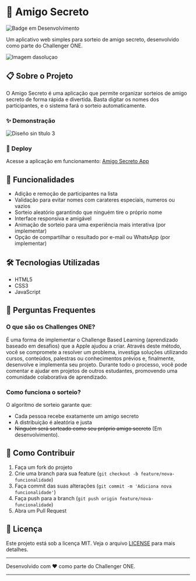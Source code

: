 
# 🎁 Amigo Secreto
![Badge em Desenvolvimento](http://img.shields.io/static/v1?label=STATUS&message=VERSÃO:%201.O&color=GREEN&style=for-the-badge)

Um aplicativo web simples para sorteio de amigo secreto, desenvolvido como parte do Challenger ONE.

![Imagem dasoluçao](https://drive.google.com/uc?id=1b62LFtOuwkhhERnHYfDri-GUiFuOtATk)

## 📋 Sobre o Projeto

O Amigo Secreto é uma aplicação que permite organizar sorteios de amigo secreto de forma rápida e divertida. Basta digitar os nomes dos participantes, e o sistema fará o sorteio automaticamente.

### ✨ Demonstração

![Diseño sin título 3](https://github.com/user-attachments/assets/842fc838-4db1-4387-a61b-1a1ebe27797f)


### 🔗 Deploy

Acesse a aplicação em funcionamento: [Amigo Secreto App](https://amigosecreto-blush.vercel.app)

## 🚀 Funcionalidades

- Adição e remoção de participantes na lista
- Validação para evitar nomes com carateres especiais, numeros ou vazios
- Sorteio aleatório garantindo que ninguém tire o próprio nome
- Interface responsiva e amigável
- Animação de sorteio para uma experiência mais interativa (por implementar)
- Opção de compartilhar o resultado por e-mail ou WhatsApp (por implementar)

## 🛠️ Tecnologias Utilizadas

- HTML5
- CSS3
- JavaScript

## 🤔 Perguntas Frequentes

### O que são os Challenges ONE?

É uma forma de implementar o Challenge Based Learning (aprendizado baseado em desafios) que a Apple ajudou a criar. Através deste método, você se compromete a resolver um problema, investiga soluções utilizando cursos, conteúdos, palestras ou conhecimentos prévios e, finalmente, desenvolve e implementa seu projeto. Durante todo o processo, você pode comentar e ajudar em projetos de outros estudantes, promovendo uma comunidade colaborativa de aprendizado.

### Como funciona o sorteio?

O algoritmo de sorteio garante que:
- Cada pessoa recebe exatamente um amigo secreto
- A distribuição é aleatória e justa
- <s>Ninguém será sorteado como seu próprio amigo secreto</s> (Em desenvolvimento).

## 👥 Como Contribuir

1. Faça um fork do projeto
2. Crie uma branch para sua feature (`git checkout -b feature/nova-funcionalidade`)
3. Faça commit das suas alterações (`git commit -m 'Adiciona nova funcionalidade'`)
4. Faça push para a branch (`git push origin feature/nova-funcionalidade`)
5. Abra um Pull Request

## 📝 Licença

Este projeto está sob a licença MIT. Veja o arquivo [LICENSE](LICENSE) para mais detalhes.

---

Desenvolvido com ❤️ como parte do Challenger ONE.


---
